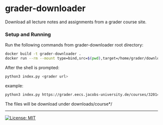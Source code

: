 # grader-downloader
Download all lecture notes and assignments from a grader course site.

### Setup and Running
Run the following commands from grader-downloader root directory:
```bash
docker build -t grader-downloader .
docker run --rm --mount type=bind,src=$(pwd),target=/home/grader/downloader -w /home/grader/downloader/src -it grader-downloader /bin/bash
```

After the shell is prompted:
```bash
python3 index.py <grader url>
```

example:
```bash
python3 index.py https://grader.eecs.jacobs-university.de/courses/320143/2019_1r2/
```

The files will be download under downloads/course*/

---


[![License: MIT](https://img.shields.io/badge/License-MIT-yellow.svg)](https://opensource.org/licenses/MIT)
